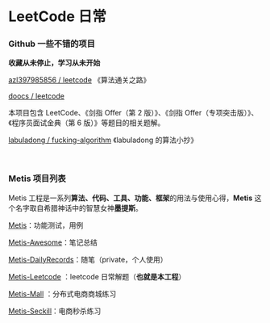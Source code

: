 # LeetCode 日常



### Github 一些不错的项目

**收藏从未停止，学习从未开始**

[azl397985856 / leetcode](https://github.com/azl397985856/leetcode.git) 《算法通关之路》

[doocs / leetcode](https://github.com/doocs/leetcode.git)

本项目包含 LeetCode、《剑指 Offer（第 2 版）》、《剑指 Offer（专项突击版）》、《程序员面试金典（第 6 版）》等题目的相关题解。

[labuladong / fucking-algorithm](https://github.com/labuladong/fucking-algorithm.git) 《labuladong 的算法小抄》

<br>



### Metis 项目列表

Metis 工程是一系列**算法、代码、工具、功能、框架**的用法与使用心得，**Metis** 这个名字取自希腊神话中的智慧女神**墨提斯**。

[Metis](https://github.com/Ariescat/Metis)：功能测试，用例

[Metis-Awesome](https://github.com/Ariescat/Metis-Awesome)：笔记总结

[Metis-DailyRecords](https://github.com/Ariescat/Metis-DailyRecords)：随笔（private，个人使用）

[Metis-Leetcode](https://github.com/Ariescat/Metis-Leetcode) ：leetcode 日常解题（**也就是本工程**）

[Metis-Mall](https://github.com/Ariescat/Metis-Mall) ：分布式电商商城练习

[Metis-Seckill](https://github.com/Ariescat/Metis-Seckill)：电商秒杀练习
